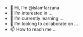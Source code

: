 - 👋 Hi, I’m @islamfarzana
- 👀 I’m interested in ...
- 🌱 I’m currently learning ...
- 💞️ I’m looking to collaborate on ...
- 📫 How to reach me ...

<!---
islamfarzana/islamfarzana is a ✨ special ✨ repository because its `README.md` (this file) appears on your GitHub profile.
You can click the Preview link to take a look at your changes.
--->

